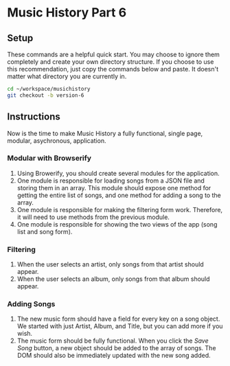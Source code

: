 # Music History Part 6

## Setup

These commands are a helpful quick start. You may choose to ignore them completely and create your own directory structure. If you choose to use this recommendation, just copy the commands below and paste. It doesn't matter what directory you are currently in.

```bash
cd ~/workspace/musichistory
git checkout -b version-6
```

## Instructions

Now is the time to make Music History a fully functional, single page, modular, asychronous, application.

### Modular with Browserify

1. Using Browerify, you should create several modules for the application.
1. One module is responsible for loading songs from a JSON file and storing them in an array. This module should expose one method for getting the entire list of songs, and one method for adding a song to the array.
1. One module is responsible for making the filtering form work. Therefore, it will need to use methods from the previous module.
1. One module is responsible for showing the two views of the app (song list and song form).

### Filtering

1. When the user selects an artist, only songs from that artist should appear.
1. When the user selects an album, only songs from that album should appear.

### Adding Songs

1. The new music form should have a field for every key on a song object. We started with just Artist, Album, and Title, but you can add more if you wish.
1. The music form should be fully functional. When you click the *Save Song* button, a new object should be added to the array of songs. The DOM should also be immediately updated with the new song added.